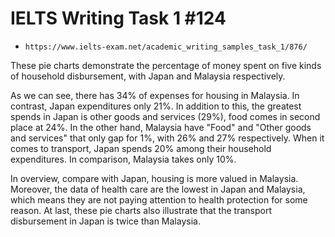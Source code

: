 # IELTS Writing Task 1 #124

* `https://www.ielts-exam.net/academic_writing_samples_task_1/876/`

These pie charts demonstrate the percentage of money spent on five kinds of household disbursement, with Japan and Malaysia respectively.

As we can see, there has 34% of expenses for housing in Malaysia. In contrast, Japan expenditures only 21%. In addition to this, the greatest spends in Japan is other goods and services (29%), food comes in second place at 24%. In the other hand, Malaysia have "Food" and "Other goods and services" that only gap for 1%, with 26% and 27% respectively. When it comes to transport, Japan spends 20% among their household expenditures. In comparison, Malaysia takes only 10%.

In overview, compare with Japan, housing is more valued in Malaysia. Moreover, the data of health care are the lowest in Japan and Malaysia, which means they are not paying attention to health protection for some reason. At last, these pie charts also illustrate that the transport disbursement in Japan is twice than Malaysia.